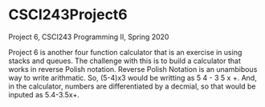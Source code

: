 # CSCI243Project6

Project 6, CSCI243 Programming II, Spring 2020

Project 6 is another four function calculator that is an exercise in using stacks 
and queues. The challenge with this is to build a calculator that works in reverse 
Polish notation. Reverse Polish Notation is an unambibous way to write arithmatic. So,
(5-4)x3 would be writting as 5 4 - 3 5 x +. And, in the calculator, numbers are differentiated
by a decmial, so that would be inputed as 5.4-3.5x+.

